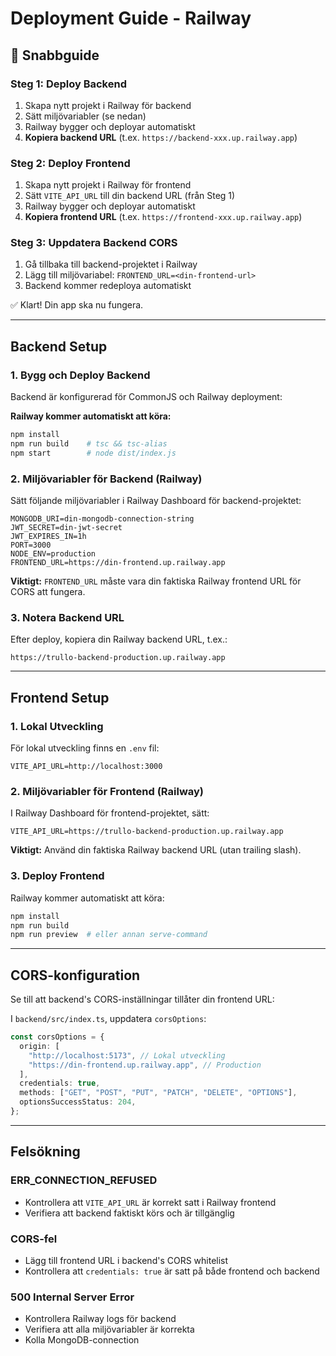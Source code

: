# Deployment Guide - Railway

## 🚀 Snabbguide

### Steg 1: Deploy Backend

1. Skapa nytt projekt i Railway för backend
2. Sätt miljövariabler (se nedan)
3. Railway bygger och deployar automatiskt
4. **Kopiera backend URL** (t.ex. `https://backend-xxx.up.railway.app`)

### Steg 2: Deploy Frontend

1. Skapa nytt projekt i Railway för frontend
2. Sätt `VITE_API_URL` till din backend URL (från Steg 1)
3. Railway bygger och deployar automatiskt
4. **Kopiera frontend URL** (t.ex. `https://frontend-xxx.up.railway.app`)

### Steg 3: Uppdatera Backend CORS

1. Gå tillbaka till backend-projektet i Railway
2. Lägg till miljövariabel: `FRONTEND_URL=<din-frontend-url>`
3. Backend kommer redeploya automatiskt

✅ Klart! Din app ska nu fungera.

---

## Backend Setup

### 1. Bygg och Deploy Backend

Backend är konfigurerad för CommonJS och Railway deployment:

**Railway kommer automatiskt att köra:**

```bash
npm install
npm run build    # tsc && tsc-alias
npm start        # node dist/index.js
```

### 2. Miljövariabler för Backend (Railway)

Sätt följande miljövariabler i Railway Dashboard för backend-projektet:

```env
MONGODB_URI=din-mongodb-connection-string
JWT_SECRET=din-jwt-secret
JWT_EXPIRES_IN=1h
PORT=3000
NODE_ENV=production
FRONTEND_URL=https://din-frontend.up.railway.app
```

**Viktigt:** `FRONTEND_URL` måste vara din faktiska Railway frontend URL för CORS att fungera.

### 3. Notera Backend URL

Efter deploy, kopiera din Railway backend URL, t.ex.:

```
https://trullo-backend-production.up.railway.app
```

---

## Frontend Setup

### 1. Lokal Utveckling

För lokal utveckling finns en `.env` fil:

```env
VITE_API_URL=http://localhost:3000
```

### 2. Miljövariabler för Frontend (Railway)

I Railway Dashboard för frontend-projektet, sätt:

```env
VITE_API_URL=https://trullo-backend-production.up.railway.app
```

**Viktigt:** Använd din faktiska Railway backend URL (utan trailing slash).

### 3. Deploy Frontend

Railway kommer automatiskt att köra:

```bash
npm install
npm run build
npm run preview  # eller annan serve-command
```

---

## CORS-konfiguration

Se till att backend's CORS-inställningar tillåter din frontend URL:

I `backend/src/index.ts`, uppdatera `corsOptions`:

```typescript
const corsOptions = {
  origin: [
    "http://localhost:5173", // Lokal utveckling
    "https://din-frontend.up.railway.app", // Production
  ],
  credentials: true,
  methods: ["GET", "POST", "PUT", "PATCH", "DELETE", "OPTIONS"],
  optionsSuccessStatus: 204,
};
```

---

## Felsökning

### ERR_CONNECTION_REFUSED

- Kontrollera att `VITE_API_URL` är korrekt satt i Railway frontend
- Verifiera att backend faktiskt körs och är tillgänglig

### CORS-fel

- Lägg till frontend URL i backend's CORS whitelist
- Kontrollera att `credentials: true` är satt på både frontend och backend

### 500 Internal Server Error

- Kontrollera Railway logs för backend
- Verifiera att alla miljövariabler är korrekta
- Kolla MongoDB-connection
